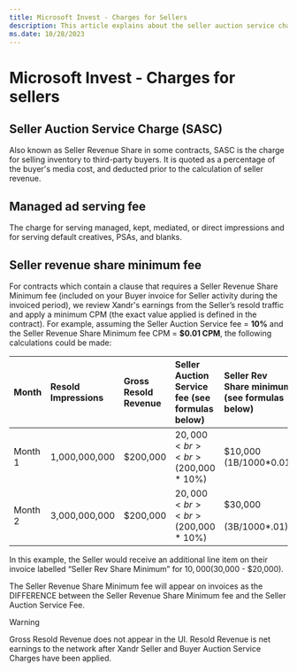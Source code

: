 ```yaml
---
title: Microsoft Invest - Charges for Sellers
description: This article explains about the seller auction service charge which is a charge for selling inventory to third-party buyers.
ms.date: 10/28/2023
---
```


# Microsoft Invest - Charges for sellers

## Seller Auction Service Charge (SASC)

Also known as Seller Revenue Share in some contracts, SASC is the charge for selling inventory to third-party buyers. It is quoted as a percentage of the buyer's media cost, and deducted prior to the calculation of seller revenue.

## Managed ad serving fee

The charge for serving managed, kept, mediated, or direct impressions and for serving default creatives, PSAs, and blanks.

## Seller revenue share minimum fee

For contracts which contain a clause that requires a Seller Revenue Share Minimum fee (included on your Buyer invoice for Seller activity during the invoiced period), we review Xandr's earnings from the Seller’s resold traffic and apply a minimum CPM (the exact value applied is defined in the contract). For example, assuming the Seller Auction Service fee = **10%** and the Seller Revenue Share Minimum fee CPM = **$0.01 CPM**, the following calculations could be made:

| Month | Resold Impressions | Gross Resold Revenue | Seller Auction Service fee (see formulas below) | Seller Rev Share minimum (see formulas below) | Seller Rev Share Minimum Fee Assessed (explanation) |
|:--|:--|:--|:--|:--|:--|
| Month 1 | 1,000,000,000 | $200,000 | $20,000 <br><br> ($200,000 * 10%) | $10,000 (1B/1000*0.01) | $0 (since minimum commitment was met) <br><br>($10,000 < $20,000) |
| Month 2 | 3,000,000,000 | $200,000 | $20,000 <br><br> ($200,000 * 10%) | $30,000 <br><br> (3B/1000*.01) | $10,000 (since minimum commitment was not met) <br><br> ($30,000 - $20,000) |

In this example, the Seller would receive an additional line item on their invoice labelled “Seller Rev Share Minimum” for $10,000 ($30,000 - $20,000).

The Seller Revenue Share Minimum fee will appear on invoices as the DIFFERENCE between the Seller Revenue Share Minimum fee and the Seller
Auction Service Fee.

> [!WARNING]
> Gross Resold Revenue does not appear in the UI. Resold Revenue is net earnings to the network after Xandr Seller and Buyer Auction Service Charges have been applied.
